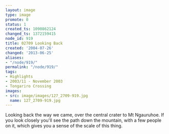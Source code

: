 ```yaml
---
layout: image
type: image
promote: 0
status: 1
created_ts: 1090862124
changed_ts: 1372159415
node_id: 919
title: 02709 Looking Back
created: '2004-07-26'
changed: '2013-06-25'
aliases:
- "/node/919/"
permalink: "/node/919/"
tags:
- Highlights
- 2003/11 - November 2003
- Tongariro Crossing
images:
- src: image/images/127_2709-919.jpg
  name: 127_2709-919.jpg
---
```

Looking back the way we came, over the central crater to Mt Ngauruhoe.  If you look closely you'll see the path down the mountain, with a few people on it, which gives you a sense of the scale of this thing.
